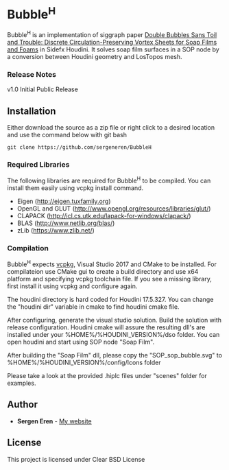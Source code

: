 # Bubble<sup>H</sup>

Bubble<sup>H</sup> is an implementation of siggraph paper [Double Bubbles Sans Toil and Trouble: Discrete Circulation-Preserving Vortex Sheets for Soap Films and Foams](http://www.cs.columbia.edu/cg/doublebubbles/) in Sidefx Houdini. It solves soap film surfaces in a SOP node by a conversion between Houdini geometry and LosTopos mesh. 
 

### Release Notes

v1.0 Initial Public Release

## Installation

Either download the source as a zip file or right click to a desired location and use the command below with git bash
```
git clone https://github.com/sergeneren/BubbleH
```

### Required Libraries 

The following libraries are required for Bubble<sup>H</sup> to be compiled. You can install them easily using vcpkg install command. 

- Eigen (http://eigen.tuxfamily.org)
- OpenGL and GLUT (http://www.opengl.org/resources/libraries/glut/)
- CLAPACK (http://icl.cs.utk.edu/lapack-for-windows/clapack/)
- BLAS (http://www.netlib.org/blas/)
- zLib (https://www.zlib.net/)

### Compilation
Bubble<sup>H</sup> expects [vcpkg](https://github.com/Microsoft/vcpkg), Visual Studio 2017 and CMake to be installed. For compilateion use CMake gui to create a build directory and use x64 platform and specifying vcpkg toolchain file. If you see a missing library, first install it using vcpkg and configure again. 

The houdini directory is hard coded for Houdini 17.5.327. You can change the "houdini dir" variable in cmake to find houdini cmake file. 

After configuring, generate the visual studio solution. Build the solution with release configuration. Houdini cmake will assure the resulting dll's are installed under your %HOME%/%HOUDINI_VERSION%/dso folder. You can open houdini and start using SOP node "Soap Film". 

After building the "Soap Film" dll, please copy the "SOP_sop_bubble.svg" to %HOME%/%HOUDINI_VERSION%/config/Icons folder  

Please take a look at the provided .hiplc files under "scenes" folder for examples. 


## Author

* **Sergen Eren** - [My website](https://sergeneren.com)

## License
This project is licensed under Clear BSD License 
